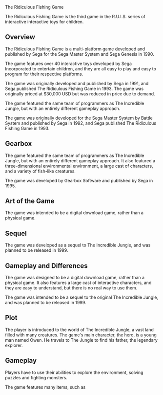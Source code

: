 The Ridiculous Fishing Game

The Ridiculous Fishing Game is the third game in the R.U.I.S. series of interactive interactive toys for children.

## Overview

The Ridiculous Fishing Game is a multi-platform game developed and published by Sega for the Sega Master System and Sega Genesis in 1990.

The game features over 40 interactive toys developed by Sega Incorporated to entertain children, and they are all easy to play and easy to program for their respective platforms.

The game was originally developed and published by Sega in 1991, and Sega published The Ridiculous Fishing Game in 1993. The game was originally priced at $30,000 USD but was reduced in price due to demand.

The game featured the same team of programmers as The Incredible Jungle, but with an entirely different gameplay approach.

The game was originally developed for the Sega Master System by Battle System and published by Sega in 1992, and Sega published The Ridiculous Fishing Game in 1993.

## Gearbox

The game featured the same team of programmers as The Incredible Jungle, but with an entirely different gameplay approach. It also featured a three-dimensional environmental environment, a large cast of characters, and a variety of fish-like creatures.

The game was developed by Gearbox Software and published by Sega in 1995.

## Art of the Game

The game was intended to be a digital download game, rather than a physical game.

## Sequel

The game was developed as a sequel to The Incredible Jungle, and was planned to be released in 1999.

## Gameplay and Differences

The game was designed to be a digital download game, rather than a physical game. It also features a large cast of interactive characters, and they are easy to understand, but there is no real way to use them.

The game was intended to be a sequel to the original The Incredible Jungle, and was planned to be released in 1999.

## Plot

The player is introduced to the world of The Incredible Jungle, a vast land filled with many creatures. The game's main character, the hero, is a young man named Owen. He travels to The Jungle to find his father, the legendary explorer.

## Gameplay

Players have to use their abilities to explore the environment, solving puzzles and fighting monsters.

The game features many items, such as